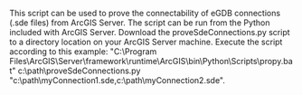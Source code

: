 This script can be used to prove the connectability of eGDB connections (.sde files) from ArcGIS Server. The script can be run from the Python included with ArcGIS Server. Download the proveSdeConnections.py script to a directory location on your ArcGIS Server machine. Execute the script according to this example:  "C:\Program Files\ArcGIS\Server\framework\runtime\ArcGIS\bin\Python\Scripts\propy.bat" c:\path\proveSdeConnections.py "c:\path\myConnection1.sde,c:\path\myConnection2.sde".  
